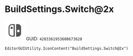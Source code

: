 # BuildSettings.Switch@2x
![](/img/BuildSettings.Switch@2x.png)
GUID: `4203361953608673628`
```
EditorGUIUtility.IconContent("BuildSettings.Switch@2x")
```
